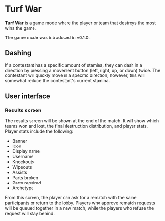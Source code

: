 # Turf War
**Turf War** is a game mode where the player or team that destroys the most wins the game. 

The game mode was introduced in v0.1.0.

## Dashing
If a contestant has a specific amount of stamina, they can dash in a direction by pressing a movement button (left, right, up, or down) twice. The contestant will quickly move in a specific direction; however, this will somewhat reduce the contestant's current stamina.

## User interface
### Results screen
The results screen will be shown at the end of the match. It will show which teams won and lost, the final destruction distribution, and player stats. Player stats include the following: 
* Banner
* Icon
* Display name
* Username
* Knockouts
* Wipeouts
* Assists
* Parts broken
* Parts repaired
* Archetype

From this screen, the player can ask for a rematch with the same participants or return to the lobby. Players who approve rematch requests will be queued together in a new match, while the players who refuse the request will stay behind.
